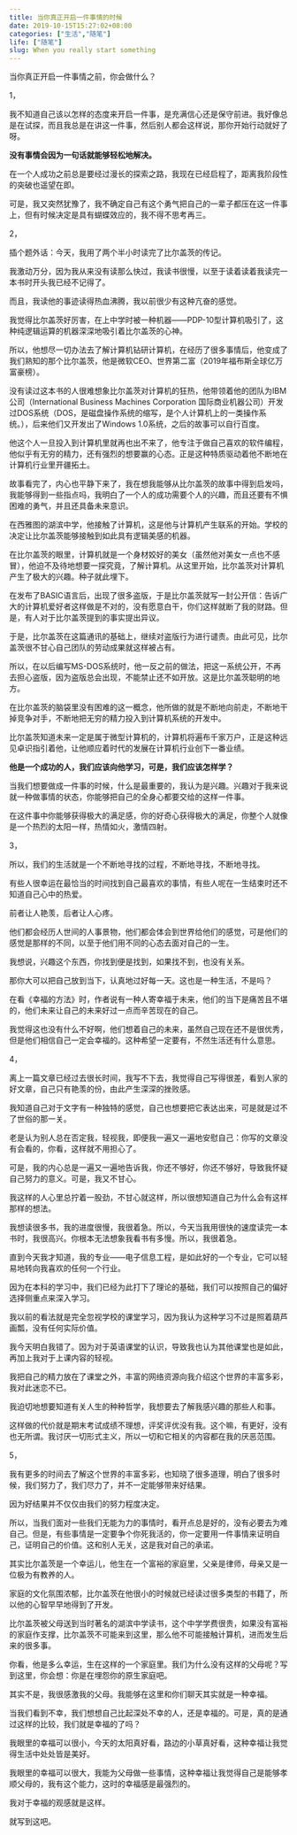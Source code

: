 ```yaml
---
title: 当你真正开启一件事情的时候
date: 2019-10-15T15:27:02+08:00
categories: ["生活","随笔"]
life: ["随笔"]
slug: When you really start something
---
```


当你真正开启一件事情之前，你会做什么？

1，

我不知道自己该以怎样的态度来开启一件事，是充满信心还是保守前进。我好像总是在试探，而且我总是在讲这一件事，然后别人都会这样说，那你开始行动就好了呀。

**没有事情会因为一句话就能够轻松地解决。**

在一个人成功之前总是要经过漫长的探索之路，我现在已经启程了，距离我阶段性的突破也遥望在即。

可是，我又突然犹豫了，我不确定自己有这个勇气把自己的一辈子都压在这一件事上，但有时候决定是具有蝴蝶效应的，我不得不思考再三。

2，

插个题外话：今天，我用了两个半小时读完了比尔盖茨的传记。

我激动万分，因为我从来没有读那么快过，我读书很慢，以至于读着读着我读完一本书时开头我已经不记得了。

而且，我读他的事迹读得热血沸腾，我以前很少有这种亢奋的感觉。

我觉得比尔盖茨好厉害，在上中学时被一种机器——PDP-10型计算机吸引了，这种纯逻辑运算的机器深深地吸引着比尔盖茨的心神。

所以，他想尽一切办法去了解计算机钻研计算机，在经历了很多事情后，他变成了我们熟知的那个比尔盖茨，他是微软CEO、世界第二富（2019年福布斯全球亿万富豪榜）。

没有读过这本书的人很难想象比尔盖茨对计算机的狂热，他带领着他的团队为IBM公司（International Business Machines Corporation 国际商业机器公司）开发过DOS系统（DOS，是磁盘操作系统的缩写，是个人计算机上的一类操作系统。），后来他们又开发出了Windows 1.0系统，之后的故事可以自行百度。

他这个人一旦投入到计算机里就再也出不来了，他专注于做自己喜欢的软件编程，他似乎有无穷的精力，还有强烈的想要赢的心态。正是这种特质驱动着他不断地在计算机行业里开疆拓土。

故事看完了，内心也平静下来了，我在想我能够从比尔盖茨的故事中得到启发吗，我能够得到一些指点吗，我明白了一个人的成功需要个人的兴趣，而且还要有不惧困难的勇气，并且还具备未来意识。

在西雅图的湖滨中学，他接触了计算机，这是他与计算机产生联系的开始。学校的决定让比尔盖茨能够接触到如此具有逻辑美感的机器。

在比尔盖茨的眼里，计算机就是一个身材姣好的美女（虽然他对美女一点也不感冒），他迫不及待地想要一探究竟，了解计算机。从这里开始，比尔盖茨对计算机产生了极大的兴趣。种子就此埋下。

在发布了BASIC语言后，出现了很多盗版，于是比尔盖茨就写一封公开信：告诉广大的计算机爱好者这样做是不对的，没有愿意白干，你们这样就断了我的财路。但是，有人对于比尔盖茨提到的事实提出异议。

于是，比尔盖茨在这篇通讯的基础上，继续对盗版行为进行谴责。由此可见，比尔盖茨很不甘心自己团队的劳动成果就这样被占有。

所以，在以后编写MS-DOS系统时，他一反之前的做法，把这一系统公开，不再去担心盗版，因为盗版总会出现，不能禁止还不如开放。这是比尔盖茨聪明的地方。

在比尔盖茨的脑袋里没有困难的这一概念，他所做的就是不断地向前走，不断地干掉竞争对手，不断地把无穷的精力投入到计算机系统的开发中。

比尔盖茨知道未来一定是属于微型计算机的，计算机将遍布千家万户，正是这种远见卓识指引着他，让他顺应着时代的发展在计算机行业创下一番业绩。

**他是一个成功的人，我们应该向他学习，可是，我们应该怎样学？**

当我们想要做成一件事的时候，什么是最重要的，我认为是兴趣。兴趣对于我来说就一种做事情的状态，你能够把自己的全身心都要交给的这样一件事。

在这件事中你能够获得极大的满足感，你的好奇心获得极大的满足，你整个人就像是一个热烈的太阳一样，热情如火，激情四射。

3，

所以，我们的生活就是一个不断地寻找的过程，不断地寻找，不断地寻找。

有些人很幸运在最恰当的时间找到自己最喜欢的事情，有些人呢在一生结束时还不知道自己心中的热爱。

前者让人艳羡，后者让人心疼。

他们都会经历人世间的人事景物，他们都会体会到世界给他们的感觉，可是他们的感觉是那样的不同，以至于他们用不同的心态去面对自己的一生。

我想说，兴趣这个东西，你找到便是找到，如果找不到，也没有关系。

那你大可以把自己放到当下，认真地过好每一天。这也是一种生活，不是吗？

在看《幸福的方法》时，作者说有一种人寄幸福于未来，他们的当下是痛苦且不堪的，他们未来让自己的未来好过一点而辛苦现在的自己。

我觉得这也没有什么不好啊，他们想着自己的未来，虽然自己现在还不是很优秀，但是他们相信自己一定会幸福的。这种希望一定要有，不然生活还有什么意思。

4，

离上一篇文章已经过去很长时间，我写不下去，我觉得自己写得很差，看到人家的好文章，自己只有艳羡的份，由此产生深深的挫败感。

我知道自己对于文字有一种独特的感觉，自己也想要把它表达出来，可是就是过不了世俗的那一关。

老是认为别人总在否定我，轻视我，即便我一遍又一遍地安慰自己：你写的文章没有会看的，你看，这样就不用担心了。

可是，我的内心总是一遍又一遍地告诉我，你还不够好，你还不够好，导致我怀疑自己努力的意义。可是，我又不甘心。

我这样的人心里总拧着一股劲，不甘心就这样，所以很想知道自己为什么会有这样那样的想法。

我想读很多书，我的进度很慢，我很着急。所以，今天当我用很快的速度读完一本书时，我很高兴。你根本无法想象我看书有多慢。所以，我很着急。

直到今天我才知道，我的专业——电子信息工程，是如此好的一个专业，它可以轻易地转向我喜欢的任何一个行业。

因为在本科的学习中，我们已经为此打下了理论的基础，我们可以按照自己的偏好选择侧重点来深入学习。

我以前的看法就是完全忽视学校的课堂学习，因为我认为这种学习不过是照着葫芦画瓢，没有任何实际价值。

我今天明白我错了。因为对于英语课堂的认识，导致我也认为其他课堂也是如此，再加上我对于上课内容的轻视。

我把自己的精力放在了课堂之外，丰富的网络资源向我介绍这个世界的丰富多彩，我对此迷恋不已。

我迫切地想要知道有关人生的种种哲学，我想要去了解我感兴趣的那些人和事。

这样做的代价就是期末考试成绩不理想，评奖评优没有我。这个嘛，有更好，没有也无所谓。我讨厌一切形式主义，所以一切和它相关的内容都在我的厌恶范围。

5，

我有更多的时间去了解这个世界的丰富多彩，也知晓了很多道理，明白了很多时候，我们努力了，我们尽力了，并不一定能够带来好结果。

因为好结果并不仅仅由我们的努力程度决定。

所以，当我们面对一些我们无能为力的事情时，看开点总是好的，没有必要去为难自己。但是，有些事情是一定要争个你死我活的，你一定要用一件事情来证明自己，证明自己的价值。这和别人无关，这是我对自己的承诺。

其实比尔盖茨是一个幸运儿，他生在一个富裕的家庭里，父亲是律师，母亲又是一位极为有教养的人。

家庭的文化氛围浓郁，比尔盖茨在他很小的时候就已经读过很多类型的书籍了，所以他的心智早早地得到了开发。

比尔盖茨被父母送到当时著名的湖滨中学读书，这个中学学费很贵，如果没有富裕的家庭作支撑，比尔盖茨不可能来到这里，那么他不可能接触计算机，进而发生后来的很多事。

你看，他是多么幸运，生在这样的一个家庭里。我们为什么没有这样的父母呢？写到这里，你会想：你是在埋怨你的原生家庭吧。

其实不是，我很感激我的父母。我能够在这里和你们聊天其实就是一种幸福。

当我们看到不幸，我们想想自己比起深处不幸的人，还是幸福的。可是，真的是通过这样的比较，我们就是幸福的了吗？

我眼里的幸福可以很小，今天的太阳真好看，路边的小草真好看，这种幸福让我觉得生活中处处皆是美好。

我眼里的幸福可以很大，我能为父母做一些事情，这种幸福让我觉得自己是能够孝顺父母的，我有这个能力，这时的幸福感是最强烈的。

我对于幸福的观感就是这样。

就写到这吧。
